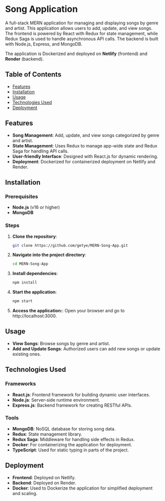 # Song Application

A full-stack MERN application for managing and displaying songs by genre and artist. This application allows users to add, update, and view songs. The frontend is powered by React with Redux for state management, while Redux Saga is used to handle asynchronous API calls. The backend is built with Node.js, Express, and MongoDB.

The application is Dockerized and deployed on **Netlify** (frontend) and **Render** (backend).

## Table of Contents
- [Features](#features)
- [Installation](#installation)
- [Usage](#usage)
- [Technologies Used](#technologies-used)
- [Deployment](#deployment)


## Features

- **Song Management**: Add, update, and view songs categorized by genre and artist.
- **State Management**: Uses Redux to manage app-wide state and Redux Saga for handling API calls.
- **User-friendly Interface**: Designed with React.js for dynamic rendering.
- **Deployment**: Dockerized for containerized deployment on Netlify and Render.

## Installation

### Prerequisites
- **Node.js** (v16 or higher)
- **MongoDB**

### Steps

1. **Clone the repository**:
   ```bash
   git clone https://github.com/getye/MERN-Song-App.git

2. **Navigate into the project directory**:
   ```bash
   cd MERN-Song-App

3. **Install dependencies**:
   ```bash
   npm install

4. **Start the application**:
   ```bash
   npm start

5. **Access the application:**: Open your browser and go to http://localhost:3000.

## Usage
- **View Songs**: Browse songs by genre and artist.
- **Add and Update Songs**: Authorized users can add new songs or update existing ones.

## Technologies Used
### Frameworks
- **React.js**: Frontend framework for building dynamic user interfaces.
- **Node.js**: Server-side runtime environment.
- **Express.js**: Backend framework for creating RESTful APIs.

### Tools
- **MongoDB**: NoSQL database for storing song data.
- **Redux**: State management library.
- **Redux Saga**: Middleware for handling side effects in Redux.
- **Docker**: For containerizing the application for deployment.
- **TypeScript**: Used for static typing in parts of the project.

## Deployment
- **Frontend**: Deployed on Netlify.
- **Backend**: Deployed on Render.
- **Docker**: Used to Dockerize the application for simplified deployment and scaling.